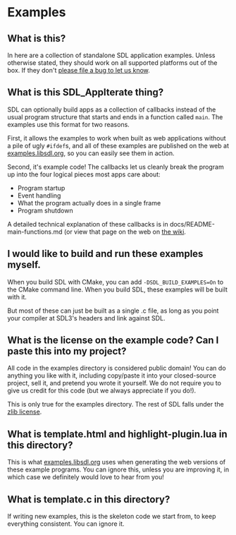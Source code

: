 # Examples

## What is this?

In here are a collection of standalone SDL application examples. Unless
otherwise stated, they should work on all supported platforms out of the box.
If they don't [please file a bug to let us know](https://github.com/libsdl-org/SDL/issues/new).


## What is this SDL_AppIterate thing?

SDL can optionally build apps as a collection of callbacks instead of the
usual program structure that starts and ends in a function called `main`.
The examples use this format for two reasons.

First, it allows the examples to work when built as web applications without
a pile of ugly `#ifdef`s, and all of these examples are published on the web
at [examples.libsdl.org](https://examples.libsdl.org/), so you can easily see
them in action.

Second, it's example code! The callbacks let us cleanly break the program up
into the four logical pieces most apps care about:

- Program startup
- Event handling
- What the program actually does in a single frame
- Program shutdown

A detailed technical explanation of these callbacks is in
docs/README-main-functions.md (or view that page on the web on
[the wiki](https://wiki.libsdl.org/SDL3/README/main-functions#main-callbacks-in-sdl3).


## I would like to build and run these examples myself.

When you build SDL with CMake, you can add `-DSDL_BUILD_EXAMPLES=On` to the
CMake command line. When you build SDL, these examples will be built with it.

But most of these can just be built as a single .c file, as long as you point
your compiler at SDL3's headers and link against SDL.


## What is the license on the example code? Can I paste this into my project?

All code in the examples directory is considered public domain! You can do
anything you like with it, including copy/paste it into your closed-source
project, sell it, and pretend you wrote it yourself. We do not require you to
give us credit for this code (but we always appreciate if you do!).

This is only true for the examples directory. The rest of SDL falls under the
[zlib license](https://github.com/libsdl-org/SDL/blob/main/LICENSE.txt).


## What is template.html and highlight-plugin.lua in this directory?

This is what [examples.libsdl.org](https://examples.libsdl.org/) uses when
generating the web versions of these example programs. You can ignore this,
unless you are improving it, in which case we definitely would love to hear
from you!


## What is template.c in this directory?

If writing new examples, this is the skeleton code we start from, to keep
everything consistent. You can ignore it.


